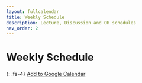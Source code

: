 ```yaml
---
layout: fullcalendar
title: Weekly Schedule
description: Lecture, Discussion and OH schedules
nav_order: 2
---
```


# Weekly Schedule

{: .fs-4}
<a class="btn btn-blue" href="https://calendar.google.com/calendar?cid={{ site.google_calendar.google_calendar_id }}" target="_blank">Add to Google Calendar</a>

<!-- This page must include an element with a #full-calendar id -->
<div id="full-calendar" style="width: 100%"></div>
